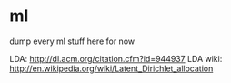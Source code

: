 ml
==
dump every ml stuff here for now

LDA: http://dl.acm.org/citation.cfm?id=944937
LDA wiki: http://en.wikipedia.org/wiki/Latent_Dirichlet_allocation
